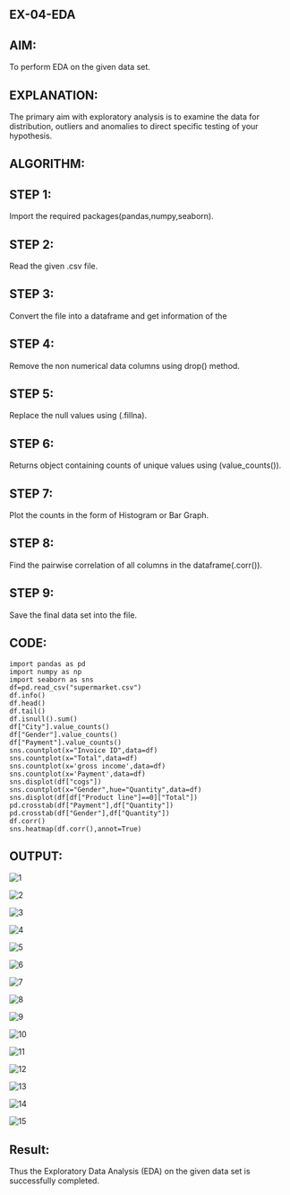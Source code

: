 ## EX-04-EDA

## AIM:

To perform EDA on the given data set.

## EXPLANATION:

The primary aim with exploratory analysis is to examine the data for distribution, outliers and anomalies to direct specific testing of your hypothesis.

## ALGORITHM:

## STEP 1:

Import the required packages(pandas,numpy,seaborn).

## STEP 2:

Read the given .csv file.

## STEP 3:

Convert the file into a dataframe and get information of the 

## STEP 4:

Remove the non numerical data columns using drop() method.

## STEP 5:

Replace the null values using (.fillna).

## STEP 6:

Returns object containing counts of unique values using (value_counts()).

## STEP 7:

Plot the counts in the form of Histogram or Bar Graph.

## STEP 8:

Find the pairwise correlation of all columns in the dataframe(.corr()).

## STEP 9:

Save the final data set into the file.


## CODE:

~~~
import pandas as pd
import numpy as np
import seaborn as sns
df=pd.read_csv("supermarket.csv")
df.info()
df.head()
df.tail()
df.isnull().sum()
df["City"].value_counts()
df["Gender"].value_counts()
df["Payment"].value_counts()
sns.countplot(x="Invoice ID",data=df)
sns.countplot(x="Total",data=df)
sns.countplot(x='gross income',data=df)
sns.countplot(x='Payment',data=df)
sns.displot(df["cogs"])
sns.countplot(x="Gender",hue="Quantity",data=df)
sns.displot(df[df["Product line"]==0]["Total"])
pd.crosstab(df["Payment"],df["Quantity"])
pd.crosstab(df["Gender"],df["Quantity"])
df.corr()
sns.heatmap(df.corr(),annot=True)
~~~

## OUTPUT:

![1](https://user-images.githubusercontent.com/94828335/167987992-6f0f63ca-f160-472a-82a7-e21c2c7247f5.png)

![2](https://user-images.githubusercontent.com/94828335/167988019-f8cd98c8-9b8d-4fea-8460-75f9706c69f7.jpg)

![3](https://user-images.githubusercontent.com/94828335/167988044-a57814d8-8e30-4579-8b20-b92261ac8a3f.jpg)

![4](https://user-images.githubusercontent.com/94828335/167988076-55c7547d-a5b5-4c68-9cce-07b10b109518.png)

![5](https://user-images.githubusercontent.com/94828335/167988096-394cd14a-fb25-4a1a-877d-3210f381e78e.png)

![6](https://user-images.githubusercontent.com/94828335/167988124-be5fd1e3-e83c-48e0-9bc0-a1cb5fa308aa.jpg)

![7](https://user-images.githubusercontent.com/94828335/167988177-9f31f70b-6877-4f6c-9b9d-37d32ce487f2.jpg)

![8](https://user-images.githubusercontent.com/94828335/167988211-bf9fdec6-760b-4d61-8f09-b28e3e23cc0b.jpg)

![9](https://user-images.githubusercontent.com/94828335/167988230-c4196bff-508d-46d5-9076-e4ee925ba458.jpg)

![10](https://user-images.githubusercontent.com/94828335/167988296-5647385a-547e-4f1d-b549-d8ea4f609ab0.jpg)

![11](https://user-images.githubusercontent.com/94828335/167988309-0478a85a-922f-49ae-a71d-709982739652.jpg)

![12](https://user-images.githubusercontent.com/94828335/167988319-3d009211-4782-488d-8190-4bfcf50fe6e0.jpg)

![13](https://user-images.githubusercontent.com/94828335/167988337-0a0e2207-38e8-43f0-a7c8-e4e6693f88d7.jpg)

![14](https://user-images.githubusercontent.com/94828335/167988366-09e20175-a644-49cb-ba04-7f4a71d06d5c.jpg)

![15](https://user-images.githubusercontent.com/94828335/167988389-5073abff-9751-498c-b107-0a9a2bf4420e.jpg)


## Result:

Thus the Exploratory Data Analysis (EDA) on the given data set is successfully completed.















